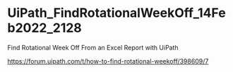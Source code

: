 # UiPath_FindRotationalWeekOff_14Feb2022_2128

Find Rotational Week Off From an Excel Report with UiPath

https://forum.uipath.com/t/how-to-find-rotational-weekoff/398609/7
